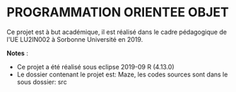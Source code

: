 # PROGRAMMATION ORIENTEE OBJET

Ce projet est à but académique, il est réalisé dans le cadre pédagogique de l'UE LU2IN002 à Sorbonne Université en 2019.
 
**Notes** :
* Ce projet a été réalisé sous eclipse 2019-09 R (4.13.0) 
* Le dossier contenant le projet est: Maze, les codes sources sont dans le sous dossier: src
